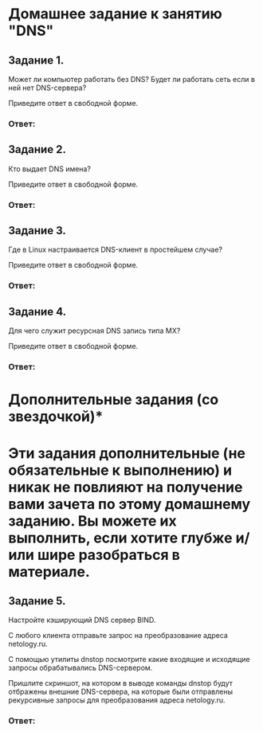 # Домашнее задание к занятию "DNS"

## Задание 1.

Может ли компьютер работать без DNS? Будет ли работать сеть если в ней нет DNS-сервера?

Приведите ответ в свободной форме.

### Ответ: 




## Задание 2.

Кто выдает DNS имена?

Приведите ответ в свободной форме.

### Ответ: 




## Задание 3.

Где в Linux настраивается DNS-клиент в простейшем случае?

Приведите ответ в свободной форме.

### Ответ: 




## Задание 4.

Для чего служит ресурсная DNS запись типа MX?

Приведите ответ в свободной форме.

### Ответ: 




# Дополнительные задания (со звездочкой)*
# Эти задания дополнительные (не обязательные к выполнению) и никак не повлияют на получение вами зачета по этому домашнему заданию. Вы можете их выполнить, если хотите глубже и/или шире разобраться в материале.

## Задание 5.

Настройте кэширующий DNS сервер BIND.

С любого клиента отправьте запрос на преобразование адреса netology.ru.

С помощью утилиты dnstop посмотрите какие входящие и исходящие запросы обрабатывались DNS-сервером.

Пришлите скриншот, на котором в выводе команды dnstop будут отбражены внешние DNS-сервера, на которые были отправлены рекурсивные запросы для преобразования адреса netology.ru.


### Ответ: 


